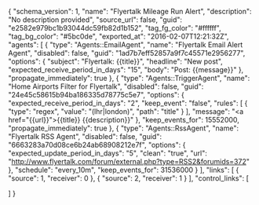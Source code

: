 {
  "schema_version": 1,
  "name": "Flyertalk Mileage Run Alert",
  "description": "No description provided",
  "source_url": false,
  "guid": "e2582e979bc1b93044dc59fb82d1b152",
  "tag_fg_color": "#ffffff",
  "tag_bg_color": "#5bc0de",
  "exported_at": "2016-02-07T12:21:32Z",
  "agents": [
    {
      "type": "Agents::EmailAgent",
      "name": "Flyertalk Email Alert Agent",
      "disabled": false,
      "guid": "1ad7b7eff52857a9f7c45571e2956277",
      "options": {
        "subject": "Flyertalk: {{title}}",
        "headline": "New post",
        "expected_receive_period_in_days": "15",
        "body": "Post: {{message}}"
      },
      "propagate_immediately": true
    },
    {
      "type": "Agents::TriggerAgent",
      "name": "Home Airports Filter for Flyertalk",
      "disabled": false,
      "guid": "24e45c58615b94ba186335d78775c5e7",
      "options": {
        "expected_receive_period_in_days": "2",
        "keep_event": "false",
        "rules": [
          {
            "type": "regex",
            "value": "(lhr|london)",
            "path": "title"
          }
        ],
        "message": "<a href=\"{{url}}\">{{title}}</a> {{description}}"
      },
      "keep_events_for": 15552000,
      "propagate_immediately": true
    },
    {
      "type": "Agents::RssAgent",
      "name": "Flyertalk RSS Agent",
      "disabled": false,
      "guid": "6663283a70d08ce6b24ab68908212e7f",
      "options": {
        "expected_update_period_in_days": "5",
        "clean": "true",
        "url": "http://www.flyertalk.com/forum/external.php?type=RSS2&forumids=372"
      },
      "schedule": "every_10m",
      "keep_events_for": 31536000
    }
  ],
  "links": [
    {
      "source": 1,
      "receiver": 0
    },
    {
      "source": 2,
      "receiver": 1
    }
  ],
  "control_links": [
 
  ]
}